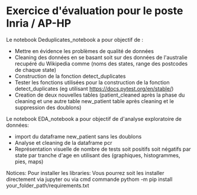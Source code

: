 # Exercice d'évaluation pour le poste Inria / AP-HP

Le notebook Deduplicates_notebook a pour objectif de : 
* Mettre en évidence les problèmes de qualité de données 
* Cleaning des données en se basant soit sur des données de l'australie recupéré du Wikipedia 
comme (noms des states, range des postcodes de chaque state)
* Construction de la fonction detect_duplicates 
* Tester les fonctions utilisées pour la construction de la fonction detect_duplicates (eg utilisant https://docs.pytest.org/en/stable/)
* Creation de deux nouvelles tables (patient_cleaned après la phase du cleaning et une autre table new_patient table après cleaning et 
le suppression des doublons)

Le notebook EDA_notebook a pour objectif de d'analyse exploratoire de données: 
* import du dataframe new_patient sans les doublons
* Analyse et cleaning de la dataframe pcr 
* Représentation visuelle de nombre de tests soit positifs soit négatifs par state par tranche d'age en utilisant des 
(graphiques, histogrammes, pies, maps)

Notices:
Pour installer les libraries: Vous pourrez soit les installer directement via jupyter ou via cmd commande pythom -m pip install your_folder_path/requirements.txt


